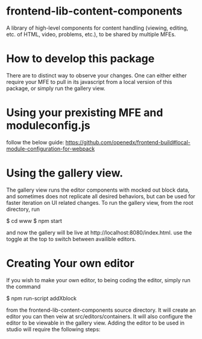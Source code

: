 # frontend-lib-content-components
A library of high-level components for content handling (viewing, editing, etc. of HTML, video, problems, etc.), to be shared by multiple MFEs.

# How to develop this package
There are to distinct way to observe your changes. One can either either require your MFE to pull in its javascript from a local version of this package, or simply run the gallery view.

# Using your prexisting MFE and moduleconfig.js 
follow the below guide:
 https://github.com/openedx/frontend-build#local-module-configuration-for-webpack

# Using the gallery view.
The gallery view runs the editor components with mocked out block data, and sometimes does not replicate all desired behaviors, but can be used for faster iteration on UI related changes. To run the gallery view, from the root directory, run

$ cd www
$ npm start

and now the gallery will be live at http://localhost:8080/index.html. use the toggle at the top to switch between availible editors.

# Creating Your own editor
If you wish to make your own editor, to being coding the editor, simply run the command 

$ npm run-script addXblock <name of xblock>

from the frontend-lib-content-components source directory. It will create an editor you can then veiw at src/editors/containers. It will also configure the editor to be viewable in the gallery view. Adding the editor to be used in studio will require the following steps: 

